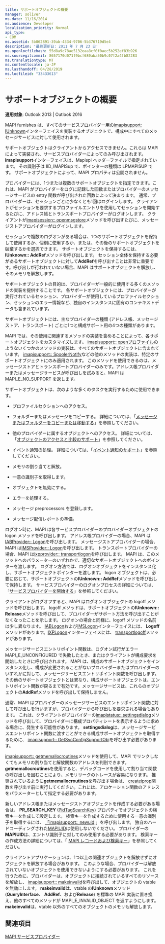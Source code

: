 ```yaml
---
title: サポートオブジェクトの概要
manager: soliver
ms.date: 11/16/2014
ms.audience: Developer
localization_priority: Normal
api_type:
- COM
ms.assetid: 5b062891-39ab-4334-9706-5b376719d5e4
description: '最終更新日: 2011 年 7 月 23 日'
ms.openlocfilehash: 55d8a9c78ae5132eaa8cf0f0aec5b252ef83b926
ms.sourcegitcommit: 8657170d071f9bcf680aba50b9c07f2a4fb82283
ms.translationtype: MT
ms.contentlocale: ja-JP
ms.lasthandoff: 04/28/2019
ms.locfileid: "33433613"
---
```

# <a name="support-object-overview"></a>サポートオブジェクトの概要

  
  
**適用対象**: Outlook 2013 | Outlook 2016 
  
MAPI furnishes は、すべてのサービスプロバイダー用の[imapisupport: IUnknown](imapisupportiunknown.md)インターフェイスを実装するオブジェクトで、構成中にすべてのメッセージサービスに対して使用されます。 
  
サポートオブジェクトはクライアントからアクセスできません。これらは MAPI によって実装され、サービスプロバイダーによってのみ呼び出されます。 **imapisupport**インターフェイスは、Mapispi ヘッダーファイルで指定されています。 その識別子は IID_IMAPISup で、ポインターの種類は LPMAPISUP です。 サポートオブジェクトによって、MAPI プロパティは公開されません。 
  
プロバイダーには、1つまたは複数のサポートオブジェクトを指定できます。これは、MAPI がプロバイダーをログに記録した回数またはプロバイダーのメッセージサービスの entry 関数が呼び出された回数によって決まります。 通常、プロバイダーは、セッションごとに少なくとも1回はログインします。 クライアントがセッションを要求するプロファイルエントリを使用してセッションを開始するたびに、アドレス帳とトランスポートプロバイダーがログオンします。 クライアントが[imapisession:: openmsgstore](imapisession-openmsgstore.md)メソッドを呼び出すたびに、メッセージストアプロバイダーがログインします。 
  
セッションで複数のログオンがある場合は、1つのサポートオブジェクトを保持して使用するか、個別に使用するか、または、その後のサポートオブジェクトを破棄するかを選択できます。 サポートオブジェクトを保持するには、 **IUnknown:: AddRef**メソッドを呼び出します。 セッション全体を保持する必要があるサポートオブジェクトに対して**AddRef**を呼び出すことは非常に重要です。呼び出しが行われていない場合、MAPI はサポートオブジェクトを解放し、そのメモリを解放します。 
  
サポートオブジェクトの目的は、プロバイダーが一般的に使用する多くのメソッドの実装を提供することです。 各サポートオブジェクトには、プロバイダーが実行されているセッション、プロバイダーが使用しているプロファイルセクション、セッションのエラー情報など、独自のインスタンスに固有のコンテキストデータも含まれています。 
  
サポートオブジェクトには、主なプロバイダーの種類 (アドレス帳、メッセージストア、トランスポート) ごとに1つと構成サポート用の4つの種類があります。 
  
MAPI では、その使用に関連するメソッドの実装を含めることによって、各サポートオブジェクトをカスタマイズします。 [imapisupport:: openプロファイル](imapisupport-openprofilesection.md)のようないくつかのメソッドの実装は、すべてのサポートオブジェクトに含まれています。 [imapisupport:: SpoolerNotify](imapisupport-spoolernotify.md)などの他のメソッドの実装は、特定のサポートオブジェクトにのみ適用されます。 このメソッドを使用できるのは、メッセージストアとトランスポートプロバイダーのみです。アドレス帳プロバイダーまたはメッセージサービスが呼び出しを試みると、MAPI は MAPI_E_NO_SUPPORT を返します。
  
サポートオブジェクトは、次のような多くのタスクを実行するために使用できます。
  
- プロファイルセクションへのアクセス。
    
- フォルダーまたはメッセージをコピーする。 詳細については、「[メッセージまたはフォルダーをコピーまたは移動する](copying-or-moving-a-message-or-a-folder.md)」を参照してください。
    
- 他のプロバイダーに属するオブジェクトへのアクセス。 詳細については、「[オブジェクトのアクセスと比較のサポート](supporting-object-access-and-comparison.md)」を参照してください。 
    
- イベント通知の処理。 詳細については、「[イベント通知のサポート](supporting-event-notification.md)」を参照してください。
    
- メモリの割り当てと解放。
    
- 一意の識別子を取得します。
    
- オブジェクトを無効にする。
    
- エラーを処理する。
    
- メッセージ preprocessors を登録します。 
    
- メッセージ配信レポートの準備。 
    
ログオン時に、MAPI は各サービスプロバイダーのプロバイダーオブジェクトの logon メソッドを呼び出します。 アドレス帳プロバイダーの場合、MAPI は[IABProvider:: Logon](iabprovider-logon.md)を呼び出します。 メッセージストアプロバイダーの場合、MAPI は[IMSProvider:: Logon](imsprovider-logon.md)を呼び出します。 トランスポートプロバイダーの場合、MAPI は[ixpprovider:: transportlogon](ixpprovider-transportlogon.md)を呼び出します。 MAPI は、このメソッドへのパラメーターのいずれかで、適切なサポートオブジェクトへのポインターを渡します。 ログオン方法では、ログオンオブジェクトをインスタンス化し、サポートオブジェクトポインターを渡します。 logon オブジェクトは、必要に応じて、サポートオブジェクトの**IUnknown:: AddRef**メソッドを呼び出して保持します。 サービスプロバイダーのログオンプロセスの詳細については、「[サービスプロバイダーを開始する](starting-a-service-provider.md)」を参照してください。
  
クライアントがログオフすると、MAPI はログオンオブジェクトの logoff メソッドを呼び出します。 logoff メソッドは、サポートオブジェクトの**IUnknown:: Release**メソッドを呼び出して、プロバイダーがサポート方法を呼び出すことがなくなったことを示します。 ログオンの場合と同様に、logoff メソッドの名前は少し異なります。 [IABLogon](iablogoniunknown.md)および[IMSLogon](imslogoniunknown.md)インターフェイスには、 **Logoff**メソッドがあります。[IXPLogon](ixplogoniunknown.md)インターフェイスには、 [transportlogoff](ixplogon-transportlogoff.md)メソッドがあります。 
  
メッセージサービスエントリポイント関数は、ログオン試行がエラー MAPI_E_UNCONFIGURED で失敗したとき、またはクライアントが構成要求を開始したときに呼び出されます。 MAPI は、構成のサポートオブジェクトをインスタンス化し、構成が変更されることがないプロバイダーまたはプロバイダーのいずれかに対して、メッセージサービスエントリポイント関数を呼び出します。 その他のサポートオブジェクトとは異なり、構成サポートオブジェクトは、エントリポイント関数が戻るまで有効です。メッセージサービスは、これらのオブジェクトの**AddRef**メソッドを呼び出して保持しません。 
  
通常、MAPI はプロバイダーのメッセージサービスのエントリポイント関数に対して呼び出しを行いますが、プロバイダーから呼び出しを要求される場合もあります。 これは、クライアントがプロバイダーの[imapistatus:: settingsdialog](imapistatus-settingsdialog.md)メソッドを呼び出して、プロバイダーに構成プロパティシートを表示するように求める場合に、発生する可能性があります。 **settingsdialog**は、メッセージサービスエントリポイント関数に渡すことができる構成サポートオブジェクトを取得するために、 [imapisupport:: GetSvcConfigSupportObj](imapisupport-getsvcconfigsupportobj.md)を呼び出す必要があります。 
  
[imapisupport:: getmemallocroutines](imapisupport-getmemallocroutines.md)メソッドを使用して、MAPI でリンクしなくてもメモリの割り当てと解放関数のアドレスを判別できます。 **getmemallocroutines**を使用すると、デバッグコードを使用して割り当て関数の呼び出しを囲むことにより、メモリリークのトレースが容易になります。 推奨されているように**getmemallocroutines**を呼び出す場合は、 [createiprop](createiprop.md)関数を呼び出す前に実行してください。これには、アロケーション関数のアドレスをパラメーターとして指定する必要があります。 
  
新しいアドレス帳またはメッセージストアオブジェクトを作成する必要がある場合は、 **PR_SEARCH_KEY** ([PidTagSearchKey](pidtagsearchkey-canonical-property.md)) プロパティでオブジェクトの検索キーを作成して設定します。 検索キーを作成するために使用する一意の識別子を取得するには、 [「imapisupport:: newuid](imapisupport-newuid.md) 」を呼び出します。 独自のハードコーディングされた[MAPIUID](mapiuid.md)は使用しないでください。 プロバイダーの**MAPIUID**は、エントリ識別子に対してのみ使用する必要があります。 検索キーの作成方法の詳細については、「 [MAPI レコードおよび検索キー](mapi-record-and-search-keys.md)」を参照してください。
  
クライアントアプリケーションは、1つ以上の関連オブジェクトを解放せずにオブジェクトを解放する場合があります。 このような場合、プロバイダーは解放されていないオブジェクトを使用できないようにする必要があります。 これを行うために、プロバイダーは、オブジェクトに接続されているすべてのリソースを解放し、 [imapisupport:: makeinvalid](imapisupport-makeinvalid.md)を呼び出して、オブジェクトの vtable を無効にします。 **makeinvalid**は、vtable の**IUnknown**メソッド (**QueryInterface**、 **AddRef**、および**Release**) を標準の MAPI 実装に置き換え、他のすべてのメソッドが MAPI_E_INVALID_OBJECT を返すようにします。 **makeinvalid**は、vtable 以外のすべてのオブジェクトのメモリも解放します。 
  
## <a name="see-also"></a>関連項目



[MAPI サービスプロバイダー](mapi-service-providers.md)

